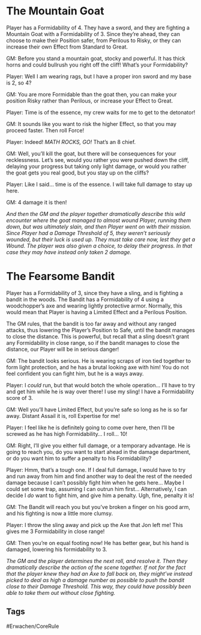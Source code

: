 # The Mountain Goat
Player has a Formidability of 4. They have a sword, and they are fighting a Mountain Goat with a Formidability of 3. Since they’re ahead, they can choose to make their Position safer, from Perilous to Risky, or they can increase their own Effect from Standard to Great.

GM: Before you stand a mountain goat, stocky and powerful. It has thick horns and could bullrush you right off the cliff! What’s your Formidability?

Player: Well I am wearing rags, but I have a proper iron sword and my base is 2, so 4?

GM: You are more Formidable than the goat then, you can make your position Risky rather than Perilous, or increase your Effect to Great.

Player: Time is of the essence, my crew waits for me to get to the detonator!

GM: It sounds like you want to risk the higher Effect, so that you may proceed faster. Then roll Force!

Player: Indeed! _MATH ROCKS, GO!_ That’s an 8 chief.

GM: Well, you’ll kill the goat, but there will be consequences for your recklessness. Let’s see, would you rather you were pushed down the cliff, delaying your progress but taking only light damage, or would you rather the goat gets you real good, but you stay up on the cliffs?

Player: Like I said… time is of the essence. I will take full damage to stay up here.

GM: 4 damage it is then!

*And then the GM and the player together dramatically describe this wild encounter where the goat managed to almost wound Player, running them down, but was ultimately slain, and then Player went on with their mission. Since Player had a Damage Threshold of 5, they weren’t seriously wounded, but their luck is used up. They must take care now, lest they get a Wound. The player was also given a choice, to delay their progress. In that case they may have instead only taken 2 damage.*

# The Fearsome Bandit
Player has a Formidability of 3, since they have a sling, and is fighting a bandit in the woods. The Bandit has a Formidability of 4 using a woodchopper’s axe and wearing lightly protective armor. Normally, this would mean that Player is having a Limited Effect and a Perilous Position.

The GM rules, that the bandit is too far away and without any ranged attacks, thus lowering the Player’s Position to Safe, until the bandit manages to close the distance. This is powerful, but recall that a sling doesn’t grant any Formidability in close range, so if the bandit manages to close the distance, our Player will be in serious danger!

GM: The bandit looks serious. He is wearing scraps of iron tied together to form light protection, and he has a brutal looking axe with him! You do not feel confident you can fight him, but he is a ways away.

Player: I _could_ run, but that would botch the whole operation… I’ll have to try and get him while he is way over there! I use my sling! I have a Formidability score of 3.

GM: Well you’ll have Limited Effect, but you’re safe so long as he is so far away. Distant Assail it is, roll Expertise for me!

Player: I feel like he is definitely going to come over here, then I’ll be screwed as he has high Formidability… I roll… 10!

GM: Right, I’ll give you either full damage, or a temporary advantage. He is going to reach you, do you want to start ahead in the damage department, or do you want him to suffer a penalty to his Formidability?

Player: Hmm, that’s a tough one. If I deal full damage, I would have to try and run away from him and find another way to deal the rest of the needed damage because I can’t possibly fight him when he gets here… Maybe I could set some trap, assuming I can outrun him first… Alternatively, I can decide I _do_ want to fight him, and give him a penalty. Ugh, fine, penalty it is!

GM: The Bandit will reach you but you’ve broken a finger on his good arm, and his fighting is now a little more clumsy.

Player: I throw the sling away and pick up the Axe that Jon left me! This gives me 3 Formidability in close range!

GM: Then you’re on equal footing now! He has better gear, but his hand is damaged, lowering his formidability to 3.

*The GM and the player determines the next roll, and resolve it. Then they dramatically describe the action of the scene together. If not for the fact that the player knew they had an Axe to fall back on, they might’ve instead picked to deal as high a damage number as possible to push the bandit close to their Damage Threshold. This way, they could have possibly been able to take them out without close fighting.*

## Tags
#Erwachen/CoreRule  
